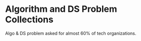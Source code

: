 # Algorithm and DS Problem Collections

Algo & DS problem asked for almost 60% of tech organizations.



